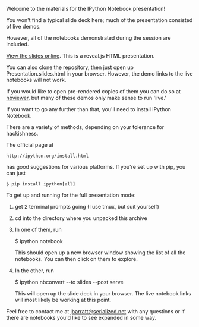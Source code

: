 Welcome to the materials for the IPython Notebook presentation!

You won't find a typical slide deck here; much of the presentation consisted of live demos.

However, all of the notebooks demonstrated during the session are included.

[View the slides online](https://rawgit.com/jbarratt/ipython_notebook_presentation/linuxcon/Presentation.slides.html#/). This is a reveal.js HTML presentation.

You can also clone the repository, then just open up Presentation.slides.html in your browser. However, the demo links to the live notebooks will not work.

If you would like to open pre-rendered copies of them you can do so at [nbviewer](http://nbviewer.ipython.org/), but many of these demos only make sense to run 'live.'

If you want to go any further than that, you'll need to install IPython Notebook.

There are a variety of methods, depending on your tolerance for hackishness.

The official page at 

    http://ipython.org/install.html 

has good suggestions for various platforms. If you're set up with pip, you can just

    $ pip install ipython[all]

To get up and running for the full presentation mode:

1. get 2 terminal prompts going (I use tmux, but suit yourself)
2. cd into the directory where you unpacked this archive
3. In one of them, run

    $ ipython notebook

    This should open up a new browser window showing the list of all the notebooks. You can then click on them to explore.

4. In the other, run

    $ ipython nbconvert --to slides --post serve

    This will open up the slide deck in your browser. The live notebook links will most likely be working at this point.


Feel free to contact me at jbarratt@serialized.net with any questions or if there are notebooks you'd like to see expanded in some way.
